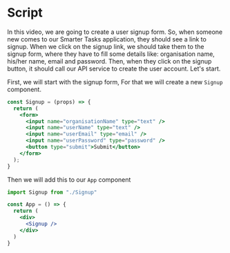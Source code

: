 # Script
In this video, we are going to create a user signup form. So, when someone new comes to our Smarter Tasks application, they should see a link to signup. When we click on the signup link, we should take them to the signup form, where they have to fill some details like:  organisation name, his/her name,  email and password. Then, when they click on the signup button, it should call our API service to create the user account. Let's start.

First, we will start with the signup form, For that we will create a new `Signup` component.
```jsx
const Signup = (props) => {
  return (
    <form>
      <input name="organisationName" type="text" />
      <input name="userName" type="text" />
      <input name="userEmail" type="email" />
      <input name="userPassword" type="password" />
      <button type="submit">Submit</button>
    </form>
  );
}
```

Then we will add this to our `App` component
```jsx
import Signup from "./Signup"

const App = () => {
  return (
    <div>
      <Signup />
    </div>
  )
}
```